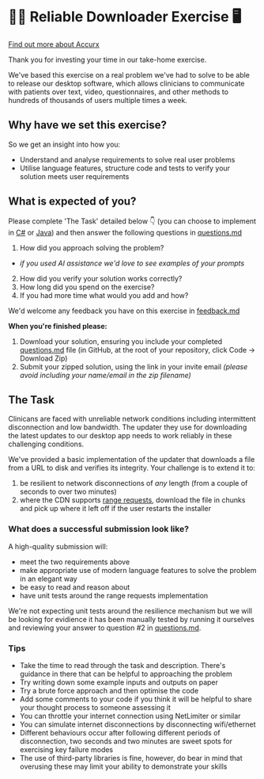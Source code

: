 # 👩‍⚕️ Reliable Downloader Exercise 🖥️

[Find out more about Accurx](https://www.accurx.com/careers)

Thank you for investing your time in our take-home exercise.

We've based this exercise on a real problem we've had to solve to be able to release our desktop software, which allows clinicians to communicate with patients over text, video, questionnaires, and other methods to hundreds of thousands of users multiple times a week.

## Why have we set this exercise?

So we get an insight into how you:

- Understand and analyse requirements to solve real user problems
- Utilise language features, structure code and tests to verify your solution meets user requirements

## What is expected of you?

Please complete 'The Task' detailed below 👇 (you can choose to implement in [C#](./dot-net/ReliableDownloader.sln) or [Java](./java/)) and then answer the following questions in [questions.md](./questions.md)

1. How did you approach solving the problem?
  - _if you used AI assistance we'd love to see examples of your prompts_
2. How did you verify your solution works correctly?
3. How long did you spend on the exercise?
4. If you had more time what would you add and how?

We'd welcome any feedback you have on this exercise in [feedback.md](./feedback.md)

**When you're finished please:**

1. Download your solution, ensuring you include your completed [questions.md](./questions.md) file (in GitHub, at the root of your repository, click Code -> Download Zip)
2. Submit your zipped solution, using the link in your invite email
   _(please avoid including your name/email in the zip filename)_

## The Task

Clinicans are faced with unreliable network conditions including intermittent disconnection and low bandwidth.  The updater they use for downloading the latest updates to our desktop app needs to work reliably in these challenging conditions.

We've provided a basic implementation of the updater that downloads a file from a URL to disk and verifies its integrity.  Your challenge is to extend it to:

1. be resilient to network disconnections of _any_ length (from a couple of seconds to over two minutes)
2. where the CDN supports [range requests](https://developer.mozilla.org/en-US/docs/Web/HTTP/Headers/Accept-Ranges), download the file in chunks and pick up where it left off if the user restarts the installer

### What does a successful submission look like?

A high-quality submission will:

- meet the two requirements above
- make appropriate use of modern language features to solve the problem in an elegant way
- be easy to read and reason about
- have unit tests around the range requests implementation

We're not expecting unit tests around the resilience mechanism but we will be looking for evidience it has been manually tested by running it ourselves and reviewing your answer to question #2 in [questions.md](./questions.md).

### Tips

- Take the time to read through the task and description. There's guidance in there that can be helpful to approaching the problem
- Try writing down some example inputs and outputs on paper
- Try a brute force approach and then optimise the code
- Add some comments to your code if you think it will be helpful to share your thought process to someone assessing it
- You can throttle your internet connection using NetLimiter or similar
- You can simulate internet disconnections by disconnecting wifi/ethernet
- Different behaviours occur after following different periods of disconnection, two seconds and two minutes are sweet spots for exercising key failure modes
- The use of third-party libraries is fine, however, do bear in mind that overusing these may limit your ability to demonstrate your skills
